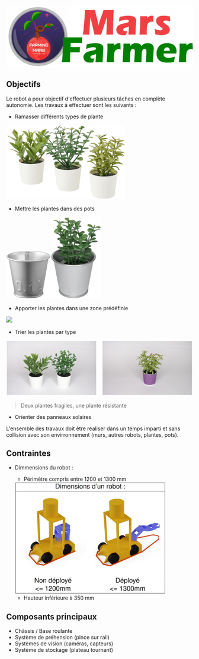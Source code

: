 <img src="./src/logo.png">

## Objectifs
Le robot a pour objectif d'effectuer plusieurs tâches en complète autonomie. Les travaux à effectuer sont les suivants :
- Ramasser différents types de plante

<img src="./src/plante.png" height="200">

- Mettre les plantes dans des pots

<img src="./src/pot.png" height="130"><img src="./src/plante + pot.png" height="220">

- Apporter les plantes dans une zone prédéfinie

<img src="./src/aire de dépose.jpg" height="200">

- Trier les plantes par type

<img src="./src/type plante.png" height="150">

> Deux plantes fragiles, une plante résistante

- Orienter des panneaux solaires

L'ensemble des travaux doit être réaliser dans un temps imparti et sans collision avec son envirronnement (murs, autres robots, plantes, pots).

## Contraintes
- Dimmensions du robot :
    - Périmètre compris entre 1200 et 1300 mm

    <img src="./src/dimmension max.jpg" height="300">
    
    - Hauteur inférieure à 350 mm

## Composants principaux
- Châssis / Base roulante
- Système de préhension (pince sur rail)
- Systèmes de vision (caméras, capteurs)
- Système de stockage (plateau tournant)
